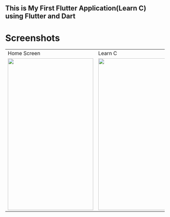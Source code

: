 ## This is My First Flutter Application(Learn C) using Flutter and Dart 

# Screenshots

<table>
  <tr>
    <td>Home Screen</td>
     <td>Learn C</td>
     <td>Topics</td>
    <td>Watch Videos</td>
    <td>Interview Questions</td>
  </tr>
  <tr>
    <td><img src="https://user-images.githubusercontent.com/104526691/165620742-967249d2-b223-45c6-ada4-3f5a3d275c30.jpeg" width=270 height=480></td>
    <td><img src="https://user-images.githubusercontent.com/104526691/165620755-10a74d62-72ed-4dae-a8bc-e7466f167d69.jpeg" width=270 height=480></td>
    <td><img src="https://user-images.githubusercontent.com/104526691/165620762-ba491a2e-479c-4b08-a398-614e426028be.jpeg" width=270 height=480></td>
    <td><img src="https://user-images.githubusercontent.com/104526691/165620773-e3f52aa9-ec90-4d30-abc8-f5aff2b8f9ff.jpeg" width=270 height=480></td>
    <td><img src="https://user-images.githubusercontent.com/104526691/165620781-7e12dfbb-93af-41b9-9036-1a588164e6ea.jpeg" width=270 height=480></td>
  </tr>
 </table>




